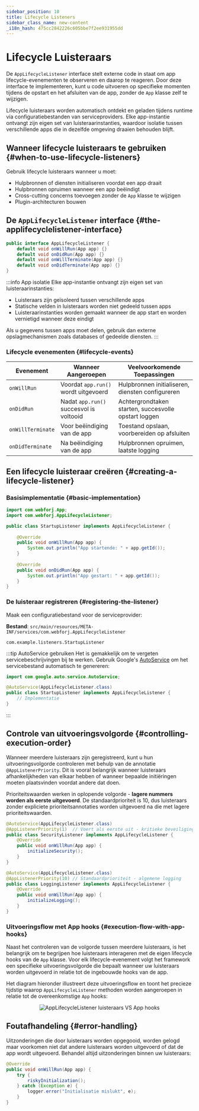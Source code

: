 ```yaml
---
sidebar_position: 10
title: Lifecycle Listeners
sidebar_class_name: new-content
_i18n_hash: 475cc2842226c605bbe7f2ee931955dd
---
```

<!-- vale off -->
# Lifecycle Luisteraars <DocChip chip='since' label='25.02' />
<!-- vale on -->

De `AppLifecycleListener` interface stelt externe code in staat om app lifecycle-evenementen te observeren en daarop te reageren. Door deze interface te implementeren, kunt u code uitvoeren op specifieke momenten tijdens de opstart en het afsluiten van de app, zonder de `App` klasse zelf te wijzigen.

Lifecycle luisteraars worden automatisch ontdekt en geladen tijdens runtime via configuratiebestanden van serviceproviders. Elke app-instantie ontvangt zijn eigen set van luisteraarinstanties, waardoor isolatie tussen verschillende apps die in dezelfde omgeving draaien behouden blijft.

## Wanneer lifecycle luisteraars te gebruiken {#when-to-use-lifecycle-listeners}

Gebruik lifecycle luisteraars wanneer u moet:
- Hulpbronnen of diensten initialiseren voordat een app draait
- Hulpbronnen opruimen wanneer een app beëindigt  
- Cross-cutting concerns toevoegen zonder de `App` klasse te wijzigen
- Plugin-architecturen bouwen

## De `AppLifecycleListener` interface {#the-applifecyclelistener-interface}

```java title="AppLifecycleListener.java"
public interface AppLifecycleListener {
    default void onWillRun(App app) {}
    default void onDidRun(App app) {}
    default void onWillTerminate(App app) {}
    default void onDidTerminate(App app) {}
}
```

:::info App isolatie
Elke app-instantie ontvangt zijn eigen set van luisteraarinstanties:
- Luisteraars zijn geïsoleerd tussen verschillende apps
- Statische velden in luisteraars worden niet gedeeld tussen apps
- Luisteraarinstanties worden gemaakt wanneer de app start en worden vernietigd wanneer deze eindigt

Als u gegevens tussen apps moet delen, gebruik dan externe opslagmechanismen zoals databases of gedeelde diensten.
:::

### Lifecycle evenementen {#lifecycle-events}

| Evenement | Wanneer Aangeroepen | Veelvoorkomende Toepassingen |
|-------|-------------|-------------|
| `onWillRun` | Voordat `app.run()` wordt uitgevoerd | Hulpbronnen initialiseren, diensten configureren |
| `onDidRun` | Nadat `app.run()` succesvol is voltooid | Achtergrondtaken starten, succesvolle opstart loggen |
| `onWillTerminate` | Voor beëindiging van de app | Toestand opslaan, voorbereiden op afsluiten |
| `onDidTerminate` | Na beëindiging van de app | Hulpbronnen opruimen, laatste logging |

## Een lifecycle luisteraar creëren {#creating-a-lifecycle-listener}

### Basisimplementatie {#basic-implementation}

```java title="StartupListener.java"
import com.webforj.App;
import com.webforj.AppLifecycleListener;

public class StartupListener implements AppLifecycleListener {
    
    @Override
    public void onWillRun(App app) {
        System.out.println("App startende: " + app.getId());
    }
    
    @Override
    public void onDidRun(App app) {
        System.out.println("App gestart: " + app.getId());
    }
}
```

### De luisteraar registreren {#registering-the-listener}

Maak een configuratiebestand voor de serviceprovider:

**Bestand**: `src/main/resources/META-INF/services/com.webforj.AppLifecycleListener`

```
com.example.listeners.StartupListener
```

:::tip AutoService gebruiken
Het is gemakkelijk om te vergeten servicebeschrijvingen bij te werken. Gebruik Google's [AutoService](https://github.com/google/auto/blob/main/service/README.md) om het servicebestand automatisch te genereren:

```java title="StartupListener.java"
import com.google.auto.service.AutoService;

@AutoService(AppLifecycleListener.class)
public class StartupListener implements AppLifecycleListener {
    // Implementatie
}
```
:::

## Controle van uitvoeringsvolgorde {#controlling-execution-order}

Wanneer meerdere luisteraars zijn geregistreerd, kunt u hun uitvoeringsvolgorde controleren met behulp van de annotatie `@AppListenerPriority`. Dit is vooral belangrijk wanneer luisteraars afhankelijkheden van elkaar hebben of wanneer bepaalde initiëringen moeten plaatsvinden voordat andere dat doen.

Prioriteitswaarden werken in oplopende volgorde - **lagere nummers worden als eerste uitgevoerd**. De standaardprioriteit is 10, dus luisteraars zonder expliciete prioriteitsannotaties worden uitgevoerd na die met lagere prioriteitswaarden.

```java title="SecurityListener.java"
@AutoService(AppLifecycleListener.class)
@AppListenerPriority(1)  // Voert als eerste uit - kritieke beveiligingsconfiguratie
public class SecurityListener implements AppLifecycleListener {
    @Override
    public void onWillRun(App app) {
        initializeSecurity();
    }
}

@AutoService(AppLifecycleListener.class)
@AppListenerPriority(10) // Standaardprioriteit - algemene logging
public class LoggingListener implements AppLifecycleListener {
    @Override
    public void onWillRun(App app) {
        initializeLogging();
    }
}
```

### Uitvoeringsflow met App hooks {#execution-flow-with-app-hooks}

Naast het controleren van de volgorde tussen meerdere luisteraars, is het belangrijk om te begrijpen hoe luisteraars interageren met de eigen lifecycle hooks van de `App` klasse. Voor elk lifecycle-evenement volgt het framework een specifieke uitvoeringsvolgorde die bepaalt wanneer uw luisteraars worden uitgevoerd in relatie tot de ingebouwde hooks van de app.

Het diagram hieronder illustreert deze uitvoeringsflow en toont het precieze tijdstip waarop `AppLifecycleListener` methoden worden aangeroepen in relatie tot de overeenkomstige `App` hooks: 

<div align="center">

![AppLifecycleListener luisteraars VS `App` hooks  ](/img/lifecycle-listeners.svg)

</div>


## Foutafhandeling {#error-handling}

Uitzonderingen die door luisteraars worden opgegooid, worden gelogd maar voorkomen niet dat andere luisteraars worden uitgevoerd of dat de app wordt uitgevoerd. Behandel altijd uitzonderingen binnen uw luisteraars:

```java title="Foutafhandelingsvoorbeeld"
@Override
public void onWillRun(App app) {
    try {
        riskyInitialization();
    } catch (Exception e) {
        logger.error("Initialisatie mislukt", e);
    }
}
```
